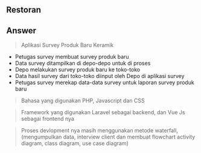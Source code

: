 ## Restoran

## Answer
> Aplikasi Survey Produk Baru Keramik
- Petugas survey membuat survey produk baru
- Data survey ditampilkan di depo-depo untuk di proses
- Depo melakukan survey produk baru ke toko-toko 
- Data hasil survey dari toko-toko diinput oleh Depo di aplikasi survey
- Petugas survey merekap data-data survey untuk laporan survey produk baru

> Bahasa yang digunakan PHP, Javascript dan CSS 

> Framework yang digunakan Laravel sebagai backend,
> dan Vue Js sebagai frontend nya

> Proses devlopment nya masih menggunakan metode waterfall, (mengumpulkan data, interview client dan membuat flowchart activity diagram, class diagram, use case diagram)